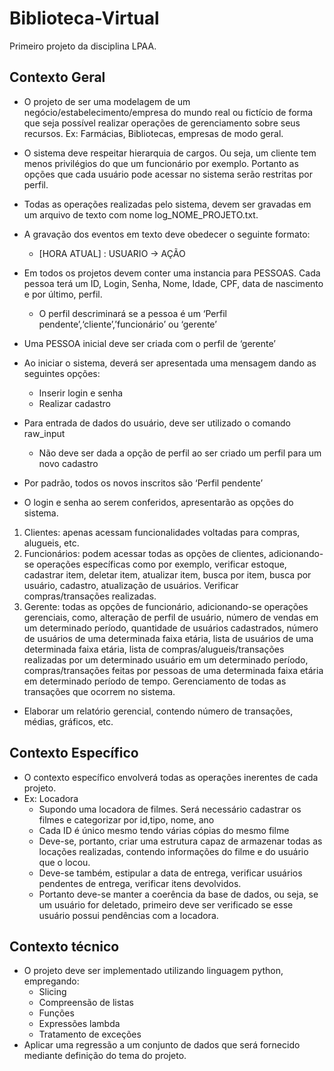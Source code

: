 # Biblioteca-Virtual
Primeiro projeto da disciplina LPAA.

## Contexto Geral
* O projeto de ser uma modelagem de um negócio/estabelecimento/empresa do mundo real ou
fictício de forma que seja possível realizar operações de gerenciamento sobre seus recursos. Ex:
Farmácias, Bibliotecas, empresas de modo geral.
* O sistema deve respeitar hierarquia de cargos. Ou seja, um cliente tem menos privilégios do que
um funcionário por exemplo. Portanto as opções que cada usuário pode acessar no sistema serão
restritas por perfil.
* Todas as operações realizadas pelo sistema, devem ser gravadas em um arquivo de texto com
nome log_NOME_PROJETO.txt.
* A gravação dos eventos em texto deve obedecer o seguinte formato:
  * [HORA ATUAL] : USUARIO -&gt; AÇÃO

* Em todos os projetos devem conter uma instancia para PESSOAS. Cada pessoa terá um ID,
Login, Senha, Nome, Idade, CPF, data de nascimento e por último, perfil.
  * O perfil descriminará se a pessoa é um ‘Perfil pendente’,‘cliente’,’funcionário’ ou
‘gerente’

* Uma PESSOA inicial deve ser criada com o perfil de ‘gerente’
* Ao iniciar o sistema, deverá ser apresentada uma mensagem dando as seguintes opções:
  * Inserir login e senha
  * Realizar cadastro

* Para entrada de dados do usuário, deve ser utilizado o comando raw_input
  * Não deve ser dada a opção de perfil ao ser criado um perfil para um novo cadastro
* Por padrão, todos os novos inscritos são ‘Perfil pendente’
* O login e senha ao serem conferidos, apresentarão as opções do sistema.

1. Clientes: apenas acessam funcionalidades voltadas para compras, alugueis, etc.
2. Funcionários: podem acessar todas as opções de clientes, adicionando-se operações
específicas como por exemplo, verificar estoque, cadastrar item, deletar item, atualizar
item, busca por item, busca por usuário, cadastro, atualização de usuários. Verificar
compras/transações realizadas.
3. Gerente: todas as opções de funcionário, adicionando-se operações gerenciais, como,
alteração de perfil de usuário, número de vendas em um determinado período,
quantidade de usuários cadastrados, número de usuários de uma determinada faixa etária,
lista de usuários de uma determinada faixa etária, lista de compras/alugueis/transações
realizadas por um determinado usuário em um determinado período, compras/transações
feitas por pessoas de uma determinada faixa etária em determinado período de tempo.
Gerenciamento de todas as transações que ocorrem no sistema.

* Elaborar um relatório gerencial, contendo número de transações, médias,
gráficos, etc.



## Contexto Específico
* O contexto específico envolverá todas as operações inerentes de cada projeto.
* Ex: Locadora
    * Supondo uma locadora de filmes. Será necessário cadastrar os filmes e categorizar por
id,tipo, nome, ano
    * Cada ID é único mesmo tendo várias cópias do mesmo filme
    * Deve-se, portanto, criar uma estrutura capaz de armazenar todas as locações realizadas,
contendo informações do filme e do usuário que o locou.
    * Deve-se também, estipular a data de entrega, verificar usuários pendentes de entrega,
verificar itens devolvidos.
    * Portanto deve-se manter a coerência da base de dados, ou seja, se um usuário for deletado, primeiro deve ser verificado se esse usuário possui pendências com a locadora.
    
    
## Contexto técnico
* O projeto deve ser implementado utilizando linguagem python, empregando:
  * Slicing
  * Compreensão de listas
  * Funções
  * Expressões lambda
  * Tratamento de exceções
* Aplicar uma regressão a um conjunto de dados que será fornecido mediante definição do tema do
projeto.

